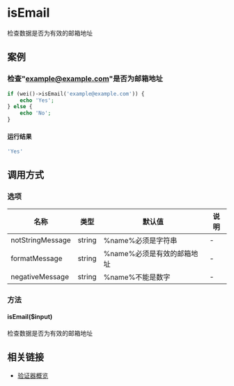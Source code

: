 isEmail
=======

检查数据是否为有效的邮箱地址

案例
----

### 检查"example@example.com"是否为邮箱地址
```php
if (wei()->isEmail('example@example.com')) {
    echo 'Yes';
} else {
    echo 'No';
}
```

#### 运行结果
```php
'Yes'
```

调用方式
--------

### 选项

| 名称              | 类型    | 默认值                           | 说明                                             |
|-------------------|---------|----------------------------------|--------------------------------------------------|
| notStringMessage  | string  | %name%必须是字符串               | -                                                |
| formatMessage     | string  | %name%必须是有效的邮箱地址       | -                                                |
| negativeMessage   | string  | %name%不能是数字                 | -                                                |

### 方法

#### isEmail($input)
检查数据是否为有效的邮箱地址

相关链接
--------

* [验证器概览](../book/validators.md)